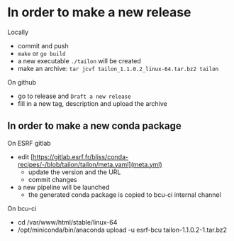 # In order to make a new release

Locally

* commit and push
* `make` or `go build`
* a new executable `./tailon` will be created
* make an archive:
    `tar jcvf tailon_1.1.0.2_linux-64.tar.bz2 tailon`

On github

* go to release and `Draft a new release`
* fill in a new tag, description and upload the archive

## In order to make a new conda package

On ESRF gitlab

* edit [https://gitlab.esrf.fr/bliss/conda-recipes/-/blob/tailon/tailon/meta.yaml](meta.yml)
    * update the version and the URL
    * commit changes
* a new pipeline will be launched
    * the generated conda package is copied to bcu-ci internal channel

On bcu-ci

* cd /var/www/html/stable/linux-64
* /opt/miniconda/bin/anaconda upload -u esrf-bcu tailon-1.1.0.2-1.tar.bz2

